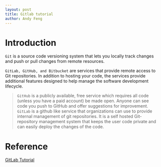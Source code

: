 ```yaml
---
layout: post
title: Gitlab tutorial
author: Andy Feng
---
```


# Introduction #
`Git` is a source code versioning system that lets you locally track changes and push or pull changes from remote resources.

`GitLab, GitHub, and Bitbucket` are services that provide remote access to Git repositories. In addition to hosting your code, the services provide additional features designed to help manage the software development lifecycle.

> `GitHub` is a publicly available, free service which requires all code (unless you have a paid account) be made open. Anyone can see code you push to GitHub and offer suggestions for improvement. 
> `GitLab` is a github like service that organizations can use to provide internal management of git repositories. It is a self hosted Git-repository management system that keeps the user code private and can easily deploy the changes of the code.

# Reference
[GitLab Tutorial](https://www.tutorialspoint.com/gitlab/index.htm)